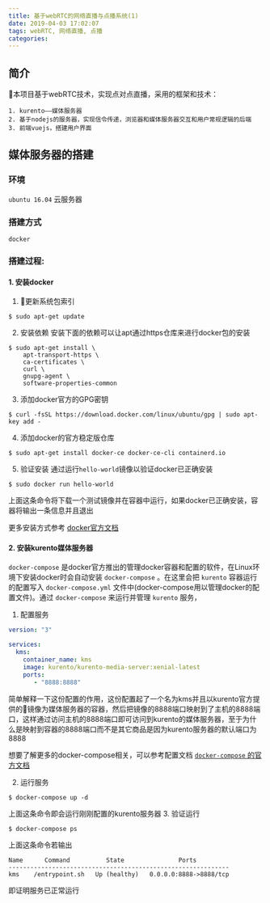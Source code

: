 ```yaml
---
title: 基于webRTC的网络直播与点播系统(1)
date: 2019-04-03 17:02:07
tags: webRTC, 网络直播, 点播
categories:
---
```

## 简介
本项目基于webRTC技术，实现点对点直播，采用的框架和技术：
```
1. kurento——媒体服务器
2. 基于nodejs的服务器，实现信令传递，浏览器和媒体服务器交互和用户常规逻辑的后端
3. 前端vuejs，搭建用户界面
```
<!-- more -->
## 媒体服务器的搭建
### 环境
  `ubuntu 16.04` 云服务器
### 搭建方式
  `docker`
### 搭建过程:
#### 1. 安装docker
1. 更新系统包索引
```
$ sudo apt-get update
```
2. 安装依赖
安装下面的依赖可以让apt通过https仓库来进行docker包的安装
```
$ sudo apt-get install \
    apt-transport-https \
    ca-certificates \
    curl \
    gnupg-agent \
    software-properties-common
```
3. 添加docker官方的GPG密钥
```
$ curl -fsSL https://download.docker.com/linux/ubuntu/gpg | sudo apt-key add -
```
4. 添加docker的官方稳定版仓库
```
$ sudo apt-get install docker-ce docker-ce-cli containerd.io
```
5. 验证安装
通过运行`hello-world`镜像以验证docker已正确安装
```
$ sudo docker run hello-world
```
上面这条命令将下载一个测试镜像并在容器中运行，如果docker已正确安装，容器将输出一条信息并且退出



更多安装方式参考 [docker官方文档](https://docs.docker.com/install/linux/docker-ce/ubuntu/)
#### 2. 安装kurento媒体服务器
`docker-compose` 是docker官方推出的管理docker容器和配置的软件，在Linux环境下安装docker时会自动安装 `docker-compose` 。在这里会把 `kurento` 容器运行的配置写入 `docker-compose.yml` 文件中(docker-compose用以管理docker的配置文件)。通过 `docker-compose` 来运行并管理 `kurento` 服务，
1. 配置服务
```yml
version: "3"

services:
  kms:
    container_name: kms
    image: kurento/kurento-media-server:xenial-latest
    ports:
       - "8888:8888"
```
简单解释一下这份配置的作用，这份配置起了一个名为kms并且以kurento官方提供的镜像为媒体服务器的容器，然后把镜像的8888端口映射到了主机的8888端口，这样通过访问主机的8888端口即可访问到kurento的媒体服务器，至于为什么是映射到容器的8888端口而不是其它商品是因为kurento服务器的默认端口为8888

想要了解更多的docker-compose相关，可以参考配置文档 [`docker-compose` 的官方文档](https://docs.docker.com/compose/compose-file/)

2. 运行服务
```
$ docker-compose up -d
```
上面这条命令即会运行刚刚配置的kurento服务器
3. 验证运行
```
$ docker-compose ps
```
上面这条命令若输出
```
Name      Command          State               Ports         
-------------------------------------------------------------
kms    /entrypoint.sh   Up (healthy)   0.0.0.0:8888->8888/tcp
```
即证明服务已正常运行